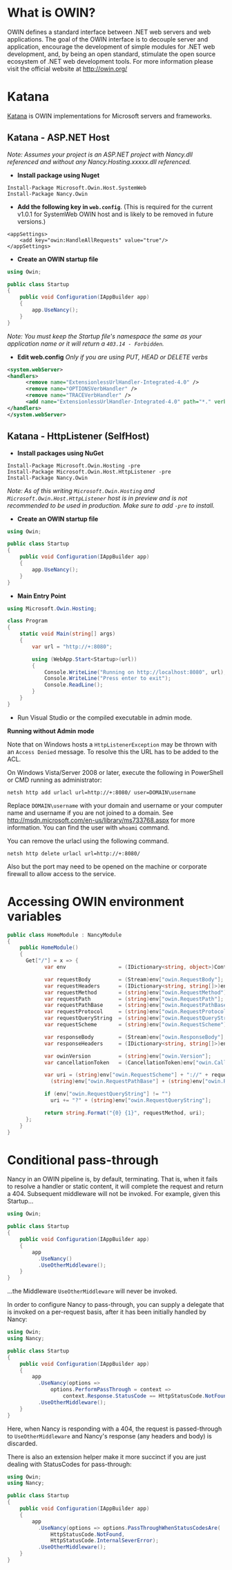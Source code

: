 # What is OWIN?
OWIN defines a standard interface between .NET web servers and web applications. The goal of the OWIN interface is to decouple server and application, encourage the development of simple modules for .NET web development, and, by being an open standard, stimulate the open source ecosystem of .NET web development tools. For more information please visit the official website at http://owin.org/

# Katana
[Katana](http://katanaproject.codeplex.com/documentation) is OWIN implementations for Microsoft servers and frameworks.

## Katana - ASP.NET Host
*Note: Assumes your project is an ASP.NET project with Nancy.dll referenced and without any Nancy.Hosting.xxxxx.dll referenced.*

* **Install package using Nuget**
```
Install-Package Microsoft.Owin.Host.SystemWeb
Install-Package Nancy.Owin
```

* **Add the following key in `web.config`**. (This is required for the current v1.0.1 for SystemWeb OWIN host and is likely to be removed in future versions.)
```
<appSettings>
    <add key="owin:HandleAllRequests" value="true"/>
</appSettings>
```
* **Create an OWIN startup file**
```c#
using Owin;

public class Startup
{
    public void Configuration(IAppBuilder app)
    {
        app.UseNancy();
    }
}
```
*Note: You must keep the Startup file's namespace the same as your application name or it will return a `403.14 - Forbidden`.*

* **Edit web.config** _Only if you are using PUT, HEAD or DELETE verbs_
```xml
<system.webServer>
<handlers>
      <remove name="ExtensionlessUrlHandler-Integrated-4.0" />
      <remove name="OPTIONSVerbHandler" />
      <remove name="TRACEVerbHandler" />
      <add name="ExtensionlessUrlHandler-Integrated-4.0" path="*." verb="*" type="System.Web.Handlers.TransferRequestHandler" preCondition="integratedMode,runtimeVersionv4.0" />
</handlers>
</system.webServer>
```

## Katana - HttpListener (SelfHost)

* **Install packages using NuGet**
```
Install-Package Microsoft.Owin.Hosting -pre
Install-Package Microsoft.Owin.Host.HttpListener -pre
Install-Package Nancy.Owin
```
*Note: As of this writing `Microsoft.Owin.Hosting` and `Microsoft.Owin.Host.HttpListener` host is in preview and is not recommended to be used in production. Make sure to add `-pre` to install.*
* **Create an OWIN startup file**
```c#
using Owin;

public class Startup
{
    public void Configuration(IAppBuilder app)
    {
        app.UseNancy();
    }
}
```
* **Main Entry Point**
```c#
using Microsoft.Owin.Hosting;

class Program
{
    static void Main(string[] args)
    {
        var url = "http://+:8080";

        using (WebApp.Start<Startup>(url))
        {
            Console.WriteLine("Running on http://localhost:8080", url);
            Console.WriteLine("Press enter to exit");
            Console.ReadLine();
        }
    }
}
```
* Run Visual Studio or the compiled executable in admin mode.

**Running without Admin mode**

Note that on Windows hosts a `HttpListenerException` may be thrown with an `Access Denied` message. To resolve this the URL has to be added to the ACL. 

On Windows Vista/Server 2008 or later, execute the following in PowerShell or CMD running as administrator:

    netsh http add urlacl url=http://+:8080/ user=DOMAIN\username

Replace `DOMAIN\username` with your domain and username or your computer name and username if you are not joined to a domain. See <http://msdn.microsoft.com/en-us/library/ms733768.aspx> for more information. You can find the user with `whoami` command.

You can remove the urlacl using the following command.

    netsh http delete urlacl url=http://+:8080/

Also but the port may need to be opened on the machine or corporate firewall to allow access to the service.

# Accessing OWIN environment variables

```c#
public class HomeModule : NancyModule
{
    public HomeModule()
    {
      Get["/"] = x => {
            var env                 = (IDictionary<string, object>)Context.Items[NancyOwinHost.RequestEnvironmentKey];

            var requestBody         = (Stream)env["owin.RequestBody"];
            var requestHeaders      = (IDictionary<string, string[]>)env["owin.RequestHeaders"];
            var requestMethod       = (string)env["owin.RequestMethod"];
            var requestPath         = (string)env["owin.RequestPath"];
            var requestPathBase     = (string)env["owin.RequestPathBase"];
            var requestProtocol     = (string)env["owin.RequestProtocol"];
            var requestQueryString  = (string)env["owin.RequestQueryString"];
            var requestScheme       = (string)env["owin.RequestScheme"];

            var responseBody        = (Stream)env["owin.ResponseBody"];
            var responseHeaders     = (IDictionary<string, string[]>)env["owin.ResponseHeaders"];

            var owinVersion         = (string)env["owin.Version"];
            var cancellationToken   = (CancellationToken)env["owin.CallCancelled"];

            var uri = (string)env["owin.RequestScheme"] + "://" + requestHeaders["Host"].First() +
              (string)env["owin.RequestPathBase"] + (string)env["owin.RequestPath"];

            if (env["owin.RequestQueryString"] != "")
              uri += "?" + (string)env["owin.RequestQueryString"];

            return string.Format("{0} {1}", requestMethod, uri);
      };
    }
}
```

# Conditional pass-through

Nancy in an OWIN pipeline is, by default, terminating. That is, when it fails to resolve a handler or static content, it will complete the request and return a 404. Subsequent middleware will not be invoked. For example, given this Startup...
```c#
using Owin;

public class Startup
{
    public void Configuration(IAppBuilder app)
    {
        app
          .UseNancy()
          .UseOtherMiddleware();
    }
}
```
...the Middleware ```UseOtherMiddleware``` will never be invoked.

In order to configure Nancy to pass-through, you can supply a delegate that is invoked on a per-request basis, after it has been initially handled by Nancy:
```c#
using Owin;
using Nancy;

public class Startup
{
    public void Configuration(IAppBuilder app)
    {
        app
          .UseNancy(options =>
              options.PerformPassThrough = context =>
                  context.Response.StatusCode == HttpStatusCode.NotFound);
          .UseOtherMiddleware();
    }
}
```
Here, when Nancy is responding with a 404, the request is passed-through to ```UseOtherMiddleware``` and Nancy's response (any headers and body) is discarded.

There is also an extension helper make it more succinct if you are just dealing with StatusCodes for pass-through:
```c#
using Owin;
using Nancy;

public class Startup
{
    public void Configuration(IAppBuilder app)
    {
        app
          .UseNancy(options => options.PassThroughWhenStatusCodesAre(
              HttpStatusCode.NotFound,
              HttpStatusCode.InternalSeverError);
          .UseOtherMiddleware();
    }
}
```

